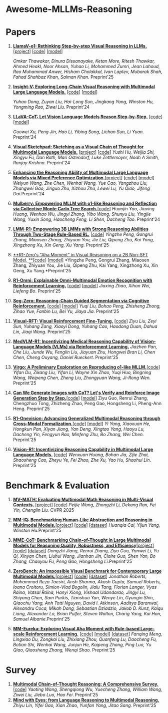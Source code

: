 # Awesome-MLLMs-Reasoning

# Papers

1. **[LlamaV-o1: Rethinking Step-by-step Visual Reasoning in LLMs.](https://arxiv.org/abs/2501.06186)** [[project](https://mbzuai-oryx.github.io/LlamaV-o1/)] [[code](https://github.com/mbzuai-oryx/LlamaV-o1)] [[model](https://huggingface.co/omkarthawakar/LlamaV-o1)]

    *Omkar Thawakar, Dinura Dissanayake, Ketan More, Ritesh Thawkar, Ahmed Heakl, Noor Ahsan, Yuhao Li, Mohammed Zumri, Jean Lahoud, Rao Muhammad Anwer, Hisham Cholakkal, Ivan Laptev, Mubarak Shah, Fahad Shahbaz Khan, Salman Khan.* Preprint'25

1. **[Insight-V: Exploring Long-Chain Visual Reasoning with Multimodal Large Language Models.](https://arxiv.org/abs/2411.14432)** [[code](https://github.com/dongyh20/Insight-V)] [[model](https://huggingface.co/collections/THUdyh/insight-v-673f5e1dd8ab5f2d8d332035)]

    *Yuhao Dong, Zuyan Liu, Hai-Long Sun, Jingkang Yang, Winston Hu, Yongming Rao, Ziwei Liu.* Preprint'24

1. **[LLaVA-CoT: Let Vision Language Models Reason Step-by-Step.](https://arxiv.org/abs/2411.10440)** [[code](https://github.com/PKU-YuanGroup/LLaVA-CoT)] [[model](https://huggingface.co/Xkev/Llama-3.2V-11B-cot)]

    *Guowei Xu, Peng Jin, Hao Li, Yibing Song, Lichao Sun, Li Yuan.* Preprint'24

1. **[Visual Sketchpad: Sketching as a Visual Chain of Thought for Multimodal Language Models.](https://arxiv.org/abs/2406.09403)** [[project](https://visualsketchpad.github.io/)] [[code](https://github.com/Yushi-Hu/VisualSketchpad)]
    *Yushi Hu, Weijia Shi, Xingyu Fu, Dan Roth, Mari Ostendorf, Luke Zettlemoyer, Noah A Smith, Ranjay Krishna.* Preprint'24
    
1. [**Enhancing the Reasoning Ability of Multimodal Large Language Models via Mixed Preference Optimization.**](https://arxiv.org/abs/2411.10442)[[project](https://internvl.github.io/blog/2024-11-14-InternVL-2.0-MPO/)] [[code](https://github.com/OpenGVLab/InternVL/tree/main/internvl_chat/shell/internvl2.0_mpo)] [[model](https://huggingface.co/OpenGVLab/InternVL2-8B-MPO)]
    *Weiyun Wang, Zhe Chen, Wenhai Wang, Yue Cao, Yangzhou Liu, Zhangwei Gao, Jinguo Zhu, Xizhou Zhu, Lewei Lu, Yu Qiao, Jifeng Dai*.Preprint'24
    
1. [**Mulberry: Empowering MLLM with o1-like Reasoning and Reflection via Collective Monte Carlo Tree Search.**](https://arxiv.org/abs/2412.18319)[[code](https://github.com/HJYao00/Mulberry)] 
    *Huanjin Yao, Jiaxing Huang, Wenhao Wu, Jingyi Zhang, Yibo Wang, Shunyu Liu, Yingjie Wang, Yuxin Song, Haocheng Feng, Li Shen, Dacheng Tao*. Preprint'24
    
1. [**LMM-R1: Empowering 3B LMMs with Strong Reasoning Abilities Through Two-Stage Rule-Based RL.**](https://arxiv.org/pdf/2503.07536) [[code](https://github.com/TideDra/lmm-r1)]
    *Yingzhe Peng, Gongrui Zhang, Miaosen Zhang, Zhiyuan You, Jie Liu, Qipeng Zhu, Kai Yang, Xingzhong Xu, Xin Geng, Xu Yang.* Preprint'25

1. [**R1-Zero's "Aha Moment" in Visual Reasoning on a 2B Non-SFT Model. **](https://arxiv.org/abs/2503.05132)[[code](https://github.com/turningpoint-ai/VisualThinker-R1-Zero)] [[model](https://huggingface.co/turningpoint-ai/VisualThinker-R1-Zero)]
    *Yingzhe Peng, Gongrui Zhang, Miaosen Zhang, Zhiyuan You, Jie Liu, Qipeng Zhu, Kai Yang, Xingzhong Xu, Xin Geng, Xu Yang.*Preprint'25

1. [**R1-Omni: Explainable Omni-Multimodal Emotion Recognition with Reinforcement Learning.**](https://arxiv.org/abs/2503.05379) [[code](https://github.com/HumanMLLM/R1-Omni)] [[model](https://huggingface.co/StarJiaxing/R1-Omni-0.5B)]
    *Jiaxing Zhao, Xihan Wei, Liefeng Bo*. Preprint'25

1. [**Seg-Zero: Reasoning-Chain Guided Segmentation via Cognitive Reinforcement.**](https://arxiv.org/abs/2503.06520) [[code](https://github.com/dvlab-research/Seg-Zero)] [[model](https://huggingface.co/Ricky06662/Seg-Zero-7B)]
    *Yuqi Liu, Bohao Peng, Zhisheng Zhong, Zihao Yue, Fanbin Lu, Bei Yu, Jiaya Jia*. Preprint'25

1. [**Visual-RFT: Visual Reinforcement Fine-Tuning.**](https://arxiv.org/abs/2503.01785) [[code](https://github.com/Liuziyu77/Visual-RFT)]
    *Ziyu Liu, Zeyi Sun, Yuhang Zang, Xiaoyi Dong, Yuhang Cao, Haodong Duan, Dahua Lin, Jiaqi Wang*. Preprint'25

1. [**MedVLM-R1: Incentivizing Medical Reasoning Capability of Vision-Language Models (VLMs) via Reinforcement Learning.**](https://arxiv.org/abs/2502.19634)
    *Jiazhen Pan, Che Liu, Junde Wu, Fenglin Liu, Jiayuan Zhu, Hongwei Bran Li, Chen Chen, Cheng Ouyang, Daniel Rueckert*. Preprint'25

1. [**Virgo: A Preliminary Exploration on Reproducing o1-like MLLM.**](https://arxiv.org/abs/2501.01904v2)[[code](https://github.com/RUCAIBox/Virgo)]
     *Yifan Du, Zikang Liu, Yifan Li, Wayne Xin Zhao, Yuqi Huo, Bingning Wang, Weipeng Chen, Zheng Liu, Zhongyuan Wang, Ji-Rong Wen.* Preprint'25

1. [**Can We Generate Images with CoT? Let's Verify and Reinforce Image Generation Step by Step.**](https://arxiv.org/abs/2501.13926)[[code](https://github.com/ZiyuGuo99/Image-Generation-CoT)] [[model](https://huggingface.co/ZiyuG/Image-Generation-CoT)]
     Ziyu Guo, Renrui Zhang, Chengzhuo Tong, Zhizheng Zhao, Peng Gao, Hongsheng Li, Pheng-Ann Heng. Preprint'25

1. [**R1-Onevision: Advancing Generalized Multimodal Reasoning through Cross-Modal Formalization.**](https://arxiv.org/abs/2503.10615)[[code](https://github.com/Fancy-MLLM/R1-Onevision)] [[model](https://huggingface.co/spaces/Fancy-MLLM/R1-Onevision)]
     *Yi Yang, Xiaoxuan He, Hongkun Pan, Xiyan Jiang, Yan Deng, Xingtao Yang, Haoyu Lu, Dacheng Yin, Fengyun Rao, Minfeng Zhu, Bo Zhang, Wei Chen.* Preprint'25

1. [**Vision-R1: Incentivizing Reasoning Capability in Multimodal Large Language Models.**](https://arxiv.org/abs/2503.06749) [[code](https://github.com/Osilly/Vision-R1)]
     *Wenxuan Huang, Bohan Jia, Zijie Zhai, Shaosheng Cao, Zheyu Ye, Fei Zhao, Zhe Xu, Yao Hu, Shaohui Lin*. Preprint'25

     

# Benchmark & Evaluation

1. **[MV-MATH: Evaluating Multimodal Math Reasoning in Multi-Visual Contexts.](https://arxiv.org/abs/2502.20808)** [[project](https://eternal8080.github.io/MV-MATH.github.io/)] [[code](https://github.com/eternal8080/MV-MATH)]
    *Peijie Wang, Zhongzhi Li, Dekang Ran, Fei Yin, Chenglin Liu.* CVPR 2025
    
1. [**MM-IQ: Benchmarking Human-Like Abstraction and Reasoning in Multimodal Models.**](https://arxiv.org/abs/2502.00698)[[project](https://acechq.github.io/MMIQ-benchmark/)] [[code](https://github.com/AceCHQ/MMIQ/tree/main/)] [[dataset](https://huggingface.co/datasets/huanqia/MM-IQ)]
    *Huanqia Cai, Yijun Yang, Winston Hu*.Preprint'25
    
1. [**MME-CoT: Benchmarking Chain-of-Thought in Large Multimodal Models for Reasoning Quality, Robustness, and Efficiency**](https://arxiv.org/abs/2502.09621)[[project](https://mmecot.github.io/)] [[code](https://github.com/CaraJ7/MME-CoT)] [[dataset](https://huggingface.co/datasets/CaraJ/MME-CoT)]
    *Dongzhi Jiang, Renrui Zhang, Ziyu Guo, Yanwei Li, Yu Qi, Xinyan Chen, Liuhui Wang, Jianhan Jin, Claire Guo, Shen Yan, Bo Zhang, Chaoyou Fu, Peng Gao, Hongsheng Li*.Preprint'25
    
1. [**ZeroBench: An Impossible Visual Benchmark for Contemporary Large Multimodal Models.**](https://arxiv.org/abs/2502.09696)[[project](https://zerobench.github.io/)] [[code](https://github.com/jonathan-roberts1/zerobench)] [[dataset](https://huggingface.co/datasets/jonathan-roberts1/zerobench)]
    *Jonathan Roberts, Mohammad Reza Taesiri, Ansh Sharma, Akash Gupta, Samuel Roberts, Ioana Croitoru, Simion-Vlad Bogolin, Jialu Tang, Florian Langer, Vyas Raina, Vatsal Raina, Hanyi Xiong, Vishaal Udandarao, Jingyi Lu, Shiyang Chen, Sam Purkis, Tianshuo Yan, Wenye Lin, Gyungin Shin, Qiaochu Yang, Anh Totti Nguyen, David I. Atkinson, Aaditya Baranwal, Alexandru Coca, Mikah Dang, Sebastian Dziadzio, Jakob D. Kunz, Kaiqu Liang, Alexander Lo, Brian Pulfer, Steven Walton, Charig Yang, Kai Han, Samuel Albanie*.Preprint'25
    
1. [**MM-Eureka: Exploring Visual Aha Moment with Rule-based Large-scale Reinforcement Learning.**](https://arxiv.org/abs/2503.07365) [[code](https://github.com/ModalMinds/MM-EUREKA)] [[model](https://huggingface.co/FanqingM/MM-Eureka-8B)] [[dataset](https://huggingface.co/datasets/FanqingM/MM-Eureka-Dataset)]
    *Fanqing Meng, Lingxiao Du, Zongkai Liu, Zhixiang Zhou, Quanfeng Lu, Daocheng Fu, Botian Shi, Wenhai Wang, Junjun He, Kaipeng Zhang, Ping Luo, Yu Qiao, Qiaosheng Zhang, Wenqi Shao.* Preprint'25
    
    

# Survey

1. [**Multimodal Chain-of-Thought Reasoning: A Comprehensive Survey.**](https://arxiv.org/abs/2503.12605)  [[code](http://github.com/yaotingwangofficial/Awesome-MCoT)] 
   *Yaoting Wang, Shengqiong Wu, Yuecheng Zhang, William Wang, Ziwei Liu, Jiebo Luo, Hao Fei*. Preprint'25
2. [**Mind with Eyes: from Language Reasoning to Multimodal Reasoning.**](https://arxiv.org/abs/2503.18071) 
   *Zhiyu Lin, Yifei Gao, Xian Zhao, Yunfan Yang, Jitao Sang.* Preprint'25

